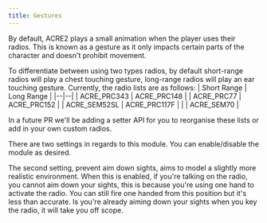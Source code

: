 ```yaml
---
title: Gestures
---
```


By default, ACRE2 plays a small animation when the player uses their radios. This is known as a gesture as it only impacts certain parts of the character and doesn't prohibit movement.

To differentiate between using two types radios, by default short-range radios will play a chest touching gesture, long-range radios will play an ear touching gesture. Currently, the radio lists are as follows:
| Short Range | Long Range |
|--|--|
| ACRE_PRC343  | ACRE_PRC148  |
| ACRE_PRC77   | ACRE_PRC152  |
| ACRE_SEM52SL | ACRE_PRC117F |
|              | ACRE_SEM70   |

In a future PR we'll be adding a setter API for you to reorganise these lists or add in your own custom radios. 

There are two settings in regards to this module. You can enable/disable the module as desired.

The second setting, prevent aim down sights, aims to model a slightly more realistic environment. When this is enabled, if you're talking on the radio, you cannot aim down your sights, this is because you're using one hand to activate the radio. You can still fire one handed from this position but it's less than accurate. Is you're already aiming down your sights when you key the radio, it will take you off scope.


